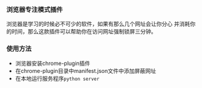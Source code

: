 ### 浏览器专注模式插件
浏览器是学习的时候必不可少的软件，如果有那么几个网址会让你分心
并消耗你的时间，那么这款插件可以帮助你在访问网址强制锁屏三分钟。

### 使用方法
- 浏览器安装chrome-plugin插件
- 在chrome-plugin目录中manifest.json文件中添加屏蔽网址
- 在本地运行服务程序`python server`
